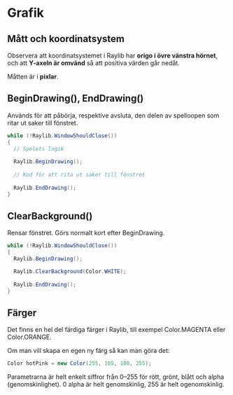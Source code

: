 # Grafik

## Mått och koordinatsystem

Observera att koordinatsystemet i Raylib har **origo i övre vänstra hörnet**, och att **Y-axeln är omvänd** så att positiva värden går nedåt.

Måtten är i **pixlar**.

## BeginDrawing\(\), EndDrawing\(\)

Används för att påbörja, respektive avsluta, den delen av spelloopen som ritar ut saker till fönstret.

```csharp
while (!Raylib.WindowShouldClose())
{
  // Spelets logik
  
  Raylib.BeginDrawing();
  
  // Kod för att rita ut saker till fönstret
  
  Raylib.EndDrawing();
}
```

## ClearBackground\(\)

Rensar fönstret. Görs normalt kort efter BeginDrawing.

```csharp
while (!Raylib.WindowShouldClose())
{
  Raylib.BeginDrawing();

  Raylib.ClearBackground(Color.WHITE);
  
  Raylib.EndDrawing();
}
```

## Färger

Det finns en hel del färdiga färger i Raylib, till exempel Color.MAGENTA eller Color.ORANGE.

Om man vill skapa en egen ny färg så kan man göra det:

```csharp
Color hotPink = new Color(255, 105, 180, 255);
```

Parametrarna är helt enkelt siffror från 0–255 för rött, grönt, blått och alpha \(genomskinlighet\). 0 alpha är helt genomskinlig, 255 är helt ogenomskinlig.

